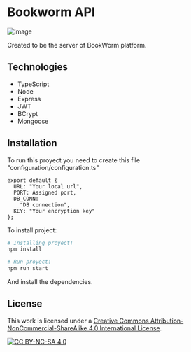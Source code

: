 # Bookworm API
![image](https://user-images.githubusercontent.com/73697174/174844644-1549b230-833e-49b2-8290-34605f6af92a.png)
<br/>

Created to be the server of BookWorm platform.

## Technologies
- TypeScript
- Node
- Express
- JWT
- BCrypt
- Mongoose

## Installation

To run this proyect you need to create this file "configuration/configuration.ts"

```
export default {
  URL: "Your local url",
  PORT: Assigned port,
  DB_CONN:
    "DB connection",
  KEY: "Your encryption key"
};

```
To install project:
```bash
# Installing proyect!
npm install

# Run proyect:
npm run start

```

And install the dependencies.

## License

This work is licensed under a [Creative Commons Attribution-NonCommercial-ShareAlike 4.0
International License][cc-by-nc-sa].

[![CC BY-NC-SA 4.0][cc-by-nc-sa-image]][cc-by-nc-sa]

[cc-by-nc-sa]: http://creativecommons.org/licenses/by-nc-sa/4.0/
[cc-by-nc-sa-image]: https://licensebuttons.net/l/by-nc-sa/4.0/88x31.png
[cc-by-nc-sa-shield]: https://img.shields.io/badge/License-CC%20BY--NC--SA%204.0-lightgrey.svg
